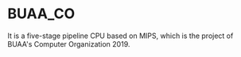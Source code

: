 # BUAA_CO
It is a five-stage pipeline CPU based on MIPS, which is the project of BUAA's Computer Organization 2019.
